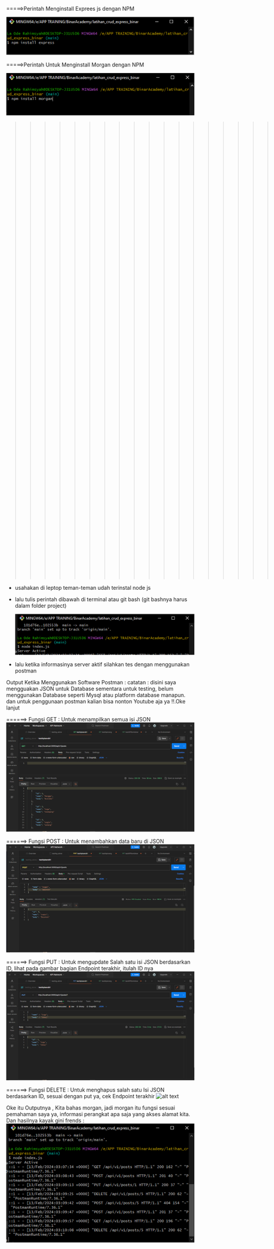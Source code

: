 =====>Perintah Menginstall Exprees js dengan NPM


![alt text](https://raw.githubusercontent.com/Rasyahodhe/latihan_crud_express_binar/main/aboutnpm/express.png)

=====>Perintah Untuk Menginstall Morgan dengan NPM


![alt text](https://raw.githubusercontent.com/Rasyahodhe/latihan_crud_express_binar/main/aboutnpm/morganins.png)

>>>>>>>>>>>>>>>>>>>>>>>>>>>>>>>>>>>>>>>>>>> Aktifin Server : <<<<<<<<<<<<<<<<<<<<<<<<<<<<<<<<<<<<<<<<<<<<<<<<<<<<<<<<<<
- usahakan di leptop teman-teman udah terinstal node js
- lalu tulis perintah dibawah di terminal atau git bash (git bashnya harus dalam folder project)
  
  ![alt text](https://raw.githubusercontent.com/Rasyahodhe/latihan_crud_express_binar/main/aboutnpm/node.png)
  
- lalu ketika informasinya server aktif silahkan tes dengan menggunakan postman


Output Ketika Menggunakan Software Postman :
catatan :
disini saya mengguakan JSON untuk Database sementara untuk testing, belum menggunakan Database seperti Mysql atau platform database manapun.
dan untuk penggunaan postman kalian bisa nonton Youtube aja ya !!.Oke lanjut

======> Fungsi GET :
Untuk menampilkan semua isi JSON 
 ![alt text](https://raw.githubusercontent.com/Rasyahodhe/latihan_crud_express_binar/main/aboutnpm/get.png)

======> Fungsi POST :
 Untuk menambahkan data baru di JSON 
  ![alt text](https://raw.githubusercontent.com/Rasyahodhe/latihan_crud_express_binar/main/aboutnpm/post.png)

======> Fungsi PUT :
Untuk mengupdate Salah satu isi JSON berdasarkan ID, lihat pada gambar bagian Endpoint terakhir, itulah ID nya
 ![alt text](https://raw.githubusercontent.com/Rasyahodhe/latihan_crud_express_binar/main/aboutnpm/put.png)

======> Fungsi DELETE : 
Untuk menghapus salah satu Isi JSON berdasarkan ID, sesuai dengan put ya, cek Endpoint terakhir
 ![alt text](https://raw.githubusercontent.com/Rasyahodhe/latihan_crud_express_binar/main/aboutnpm/deleta.png)



Oke itu Outputnya , Kita bahas morgan, jadi morgan itu fungsi sesuai pemahaman saya ya, informasi perangkat apa saja yang akses alamat kita.
Dan hasilnya kayak gini frends :
 ![alt text](https://raw.githubusercontent.com/Rasyahodhe/latihan_crud_express_binar/main/aboutnpm/morgan.png)


